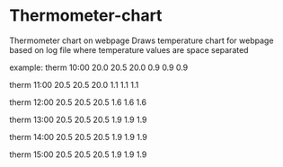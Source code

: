 # Thermometer-chart
Thermometer chart on webpage
Draws temperature chart for webpage based on log file where temperature values are space separated

example:
therm 10:00 20.0 20.5 20.0 0.9 0.9 0.9 

therm 11:00 20.5 20.5 20.0 1.1 1.1 1.1 

therm 12:00 20.5 20.5 20.5 1.6 1.6 1.6 

therm 13:00 20.5 20.5 20.5 1.9 1.9 1.9 

therm 14:00 20.5 20.5 20.5 1.9 1.9 1.9 

therm 15:00 20.5 20.5 20.5 1.9 1.9 1.9 

